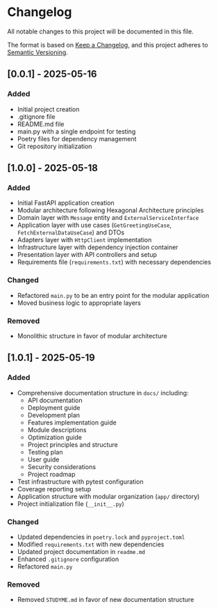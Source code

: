 # Changelog
All notable changes to this project will be documented in this file.

The format is based on [Keep a Changelog](https://keepachangelog.com/en/1.0.0/),
and this project adheres to [Semantic Versioning](https://semver.org/spec/v2.0.0.html).

## [0.0.1] - 2025-05-16

### Added
- Initial project creation
- .gitignore file
- README.md file
- main.py with a single endpoint for testing
- Poetry files for dependency management
- Git repository initialization

## [1.0.0] - 2025-05-18

### Added
- Initial FastAPI application creation
- Modular architecture following Hexagonal Architecture principles
- Domain layer with `Message` entity and `ExternalServiceInterface`
- Application layer with use cases (`GetGreetingUseCase`, `FetchExternalDataUseCase`) and DTOs
- Adapters layer with `HttpClient` implementation
- Infrastructure layer with dependency injection container
- Presentation layer with API controllers and setup
- Requirements file (`requirements.txt`) with necessary dependencies

### Changed
- Refactored `main.py` to be an entry point for the modular application
- Moved business logic to appropriate layers

### Removed
- Monolithic structure in favor of modular architecture

## [1.0.1] - 2025-05-19

### Added
- Comprehensive documentation structure in `docs/` including:
  - API documentation
  - Deployment guide
  - Development plan
  - Features implementation guide
  - Module descriptions
  - Optimization guide
  - Project principles and structure
  - Testing plan
  - User guide
  - Security considerations
  - Project roadmap
- Test infrastructure with pytest configuration
- Coverage reporting setup
- Application structure with modular organization (`app/` directory)
- Project initialization file (`__init__.py`)

### Changed
- Updated dependencies in `poetry.lock` and `pyproject.toml`
- Modified `requirements.txt` with new dependencies
- Updated project documentation in `readme.md`
- Enhanced `.gitignore` configuration
- Refactored `main.py`

### Removed
- Removed `STUDYME.md` in favor of new documentation structure
